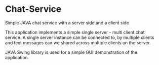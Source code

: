 # Chat-Service
Simple JAVA chat service with a server side and a client side

This application implements a simple single server - multi client chat service. 
A single server instance can be connected to, by multiple clients and text messages can we shared across multiple clients on the server. 

JAVA Swing library is used for a simple GUI demonstration of the application.
